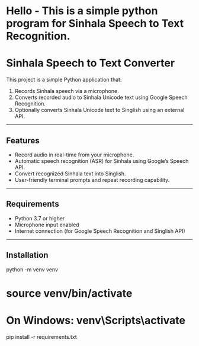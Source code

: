 # Hello - This is a simple python program for Sinhala Speech to Text Recognition.

# Sinhala Speech to Text Converter

This project is a simple Python application that:

1. Records Sinhala speech via a microphone.
2. Converts recorded audio to Sinhala Unicode text using Google Speech Recognition.
3. Optionally converts Sinhala Unicode text to Singlish using an external API.

---

## Features

- Record audio in real-time from your microphone.
- Automatic speech recognition (ASR) for Sinhala using Google’s Speech API.
- Convert recognized Sinhala text into Singlish.
- User-friendly terminal prompts and repeat recording capability.

---

## Requirements

- Python 3.7 or higher
- Microphone input enabled
- Internet connection (for Google Speech Recognition and Singlish API)

---

## Installation 

python -m venv venv
# source venv/bin/activate   
# On Windows: venv\Scripts\activate
pip install -r requirements.txt
